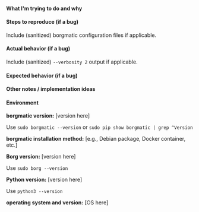 #### What I'm trying to do and why

#### Steps to reproduce (if a bug)

Include (sanitized) borgmatic configuration files if applicable.

#### Actual behavior (if a bug)

Include (sanitized) `--verbosity 2` output if applicable.

#### Expected behavior (if a bug)

#### Other notes / implementation ideas

#### Environment

**borgmatic version:** [version here]

Use `sudo borgmatic --version` or `sudo pip show borgmatic | grep ^Version`

**borgmatic installation method:** [e.g., Debian package, Docker container, etc.]

**Borg version:** [version here]

Use `sudo borg --version`

**Python version:** [version here]

Use `python3 --version`

**operating system and version:** [OS here]
